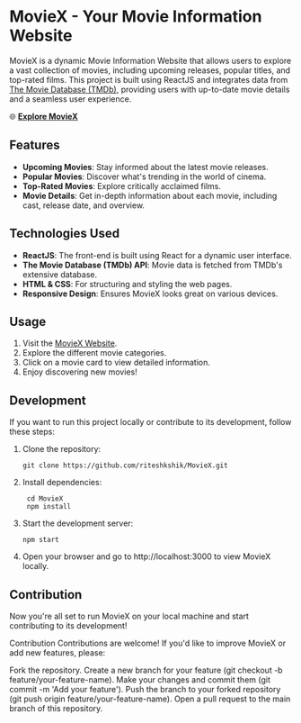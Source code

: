 # MovieX - Your Movie Information Website

MovieX is a dynamic Movie Information Website that allows users to explore a vast collection of movies, including upcoming releases, popular titles, and top-rated films. This project is built using ReactJS and integrates data from [The Movie Database (TMDb)](https://www.themoviedb.org/), providing users with up-to-date movie details and a seamless user experience.

🌐 **[Explore MovieX](https://moviex-80cad.web.app/)**

## Features

- **Upcoming Movies**: Stay informed about the latest movie releases.
- **Popular Movies**: Discover what's trending in the world of cinema.
- **Top-Rated Movies**: Explore critically acclaimed films.
- **Movie Details**: Get in-depth information about each movie, including cast, release date, and overview.

## Technologies Used

- **ReactJS**: The front-end is built using React for a dynamic user interface.
- **The Movie Database (TMDb) API**: Movie data is fetched from TMDb's extensive database.
- **HTML & CSS**: For structuring and styling the web pages.
- **Responsive Design**: Ensures MovieX looks great on various devices.

## Usage

1. Visit the [MovieX Website](https://moviex-80cad.web.app/).
2. Explore the different movie categories.
3. Click on a movie card to view detailed information.
4. Enjoy discovering new movies!

## Development

If you want to run this project locally or contribute to its development, follow these steps:

1. Clone the repository:

   ```shell
   git clone https://github.com/riteshkshik/MovieX.git

2. Install dependencies:
   ```shell
    cd MovieX
    npm install

4. Start the development server:
   ```shell
   npm start
6. Open your browser and go to http://localhost:3000 to view MovieX locally.

## Contribution
Now you're all set to run MovieX on your local machine and start contributing to its development!

Contribution
Contributions are welcome! If you'd like to improve MovieX or add new features, please:

Fork the repository.
Create a new branch for your feature (git checkout -b feature/your-feature-name).
Make your changes and commit them (git commit -m 'Add your feature').
Push the branch to your forked repository (git push origin feature/your-feature-name).
Open a pull request to the main branch of this repository.
